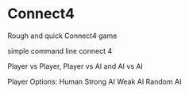 # Connect4
Rough and quick Connect4 game

simple command line connect 4

Player vs Player, Player vs AI and AI vs AI

Player Options:
  Human
  Strong AI
  Weak AI
  Random AI
